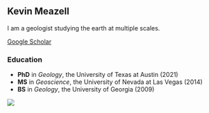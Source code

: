 
## Kevin Meazell

I am a geologist studying the earth at multiple scales.

[Google Scholar](https://scholar.google.com/citations?user=JdB9FSwAAAAJ&hl=en)

### Education

- **PhD** in _Geology_, the University of Texas at Austin (2021)
- **MS** in _Geoscience_, the University of Nevada at Las Vegas (2014)
- **BS** in _Geology_, the University of Georgia (2009)

![](https://pbs.twimg.com/media/FNhC5x5XEAE16Dd?format=png&name=900x900)


<!--
**kmeazell/kmeazell** is a ✨ _special_ ✨ repository because its `README.md` (this file) appears on your GitHub profile.

Here are some ideas to get you started:

- 🔭 I’m currently working on ...
- 🌱 I’m currently learning ...
- 👯 I’m looking to collaborate on ...
- 🤔 I’m looking for help with ...
- 💬 Ask me about ...
- 📫 How to reach me: ...
- 😄 Pronouns: ...
- ⚡ Fun fact: ...
-->
